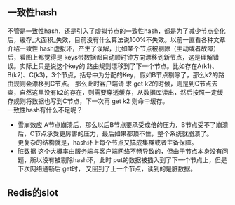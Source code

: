 ## 一致性hash  
不管是一致性hash，还是引入了虚拟节点的一致性hash，都是为了减少节点变化后，缓存_大面积_失效，目前没有什么算法说100%不失效。以前一直看各种文章介绍一致性
hash虚拟环，产生了误解，比如某个节点被剔除（主动或者故障）后，看图上都觉得是 keys带数据都自动顺时钟方向漂移到新节点，这是理解错误。实际上只是说这个key的
路由规则漂移到了下一个节点。比如存在A(k1)、B(k2)、C(k3)，3个节点，括号中为分配的Key，假如B节点剔除了，那么k2的路由规则会漂移到C节点。 那么此时客户端请
求 get k2的时候，则是到C节点去查，自然这里没有k2的存在，则需要穿透缓存，从数据库读出，然后按照一定缓存规则将数据也写到C节点，下一次再 get k2 则命中缓存。  
一致性hash有什么不足呢？  
+ 雪崩效应
A节点崩溃后，那么以后B节点要承受成倍的压力，B节点受不了崩溃后，C节点承受更厉害的压力，最后如果都顶不住，整个系统就崩溃了。  
更复杂的结构就是，hash环上每个节点又搞成集群或者主备保障。
+ 脏数据
这个大概率由服务端与客户端网络不畅导致的，但由于节点本身没有问题，所以没有被剔除hash环，此时 put的数据被插入到了下一个节点上，但是下次网络通畅后 get时，
又回到了上一个节点，读到的是脏数据。

## Redis的slot  
